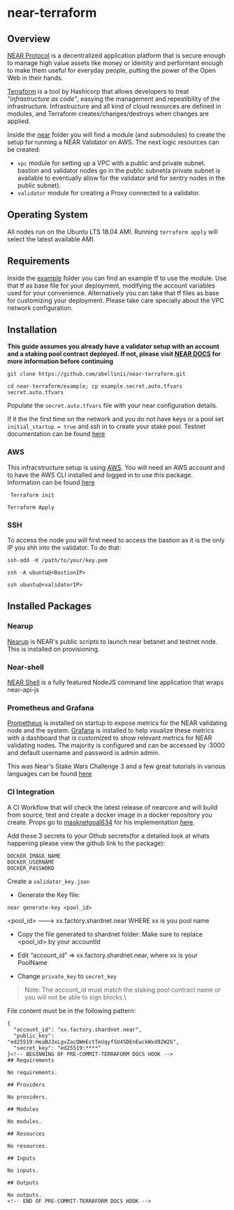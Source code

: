 # near-terraform

## Overview

[NEAR Protocol](https://near.org/) is a decentralized application platform that is secure enough to manage high value assets like money or identity and performant enough to make them useful for everyday people, putting the power of the Open Web in their hands.

[Terraform](https://www.terraform.io) is a tool by Hashicorp that allows developers to treat _"infrastructure as code"_, easying the management and repeatibility of the
infrastructure.
Infrastructure and all kind of cloud resources are defined in modules, and Terraform creates/changes/destroys when changes are applied.

Inside the [near](./near) folder you will find a module (and submodules) to create the setup for running a NEAR Validator on AWS. The next logic resources can be created:

- `vpc` module for setting up a VPC with a public and private subnet. bastion and validator nodes go in the public subnet(a private subnet is available to eventually allow for the validator and for sentry nodes in the public subnet).
- `validator` module for creating a Proxy connected to a validator.


## Operating System

All nodes run on the Ubuntu LTS 18.04 AMI. Running `terraform apply` will select the latest available AMI.



## Requirements

Inside the [example](./example) folder you can find an example tf to use the module. Use that tf as base file for your deployment, modifying the account variables used for your convenience.
Alternatively you can take that tf files as base for customizing your deployment. Please take care specially about the VPC network configuration. 


## Installation

**This guide assumes you already have a validator setup with an account and a staking pool contract deployed. If not, please visit [NEAR DOCS](https://docs.near.org/docs/validator/staking-overview) for more information before continuing**

```git clone https://github.com/abellinii/near-terraform.git ```

```cd near-terraform/example; cp example.secret.auto.tfvars secret.auto.tfvars```

Populate the ``` secret.auto.tfvars ``` file with your near configuration details.

If it the the first time on the network and you do not have keys or a pool set ```initial_startup = true```  and ssh in to create your stake pool. Testnet documentation can be found [here](https://github.com/nearprotocol/stakewars/blob/master/GUIDELINES.md#additional-guidelines-for-validators-joining-testnet)


### AWS

This infracstructure setup is using [AWS](https://aws.amazon.com/). You will need an AWS account and to have the AWS CLI installed and logged in to use this package. Information can be found [here](https://docs.aws.amazon.com/cli/latest/userguide/cli-configure-files.html)


``` Terraform init```

```Terraform Apply```

### SSH

To access the node you will first need to access the bastion as it is the only IP you shh into the validator. To do that:

```ssh-add -K /path/to/your/key.pem```

```ssh -A ubuntu@<BastionIP>```

```ssh ubuntu@<validatorIP>```


## Installed Packages
 

### Nearup

[Nearup](https://github.com/near/nearup) is NEAR's public scripts to launch near betanet and testnet node. This is installed on provisioning.

### Near-shell

[NEAR Shell](https://docs.near.org/docs/development/near-shell) is a fully featured NodeJS command line application that wraps near-api-js

### Prometheus and Grafana

[Prometheus](https://prometheus.io/) is installed on startup to expose metrics for the NEAR validating node and the system. [Grafana](https://grafana.com/) is installed to help vsualize these metrics with a dashboard that is customized to show relevant metrics for NEAR validating nodes. The majority is configured and can be accessed by <NODE IP>:3000 and default username and password is admin admin.

This was Near's Stake Wars Challenge 3 and a few great tutorials in various languages can be found [here](https://github.com/nearprotocol/stakewars/blob/master/challenges/challenge003.md)  

### CI Integration

A CI Workflow that will check the latest release of nearcore and will build from source, test and create a docker image in a docker repository you create. Props go to [masknetgoal634](https://github.com/masknetgoal634) for his implementation [here](https://github.com/masknetgoal634/nearcore-deploy). 

Add these 3 secrets to your Gthub secrets(for a detailed look at whats happening please view the github link to the package):

```
DOCKER_IMAGE_NAME
DOCKER_USERNAME
DOCKER_PASSWORD
```

Create a `validator_key.json` 

*   Generate the Key file:

```
near generate-key <pool_id>
```
<pool_id> ---> xx.factory.shardnet.near WHERE xx is you pool name

* Copy the file generated to shardnet folder:
Make sure to replace <pool_id> by your accountId

* Edit “account_id” => xx.factory.shardnet.near, where xx is your PoolName
* Change `private_key` to `secret_key`

> Note: The account_id must match the staking pool contract name or you will not be able to sign blocks.\

File content must be in the following pattern:
```
{
  "account_id": "xx.factory.shardnet.near",
  "public_key": "ed25519:HeaBJ3xLgvZacQWmEctTeUqyfSU4SDEnEwckWxd92W2G",
  "secret_key": "ed25519:****"
}<!-- BEGINNING OF PRE-COMMIT-TERRAFORM DOCS HOOK -->
## Requirements

No requirements.

## Providers

No providers.

## Modules

No modules.

## Resources

No resources.

## Inputs

No inputs.

## Outputs

No outputs.
<!-- END OF PRE-COMMIT-TERRAFORM DOCS HOOK -->
